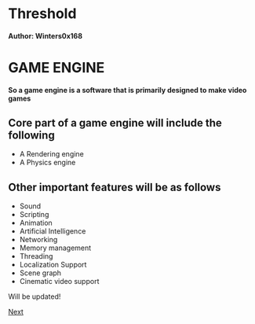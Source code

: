 # Threshold

#### Author: Winters0x168

# GAME ENGINE 

#### So a game engine is a software that is primarily designed to make video games

## Core part of a game engine will include the following ##

* A Rendering engine
* A Physics engine

## Other important features will be as follows

* Sound
* Scripting
* Animation
* Artificial Intelligence
* Networking
* Memory management
* Threading
* Localization Support
* Scene graph
* Cinematic video support

Will be updated!

[Next](https://github.com/Winters0x168/Threshold/blob/main/Docs/Renderer.md?plain=1)


